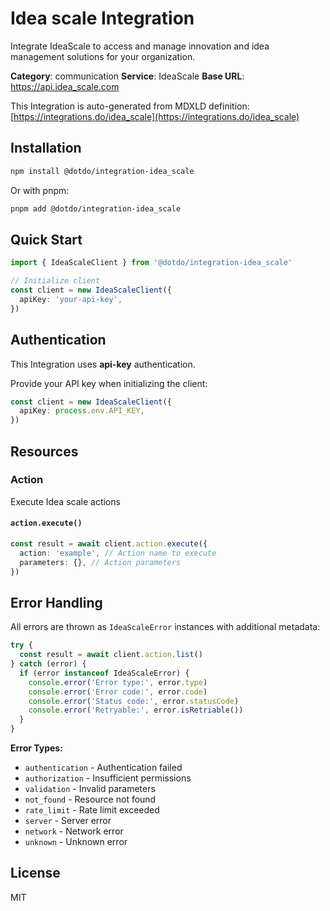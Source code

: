 # Idea scale Integration

Integrate IdeaScale to access and manage innovation and idea management solutions for your organization.

**Category**: communication
**Service**: IdeaScale
**Base URL**: https://api.idea_scale.com

This Integration is auto-generated from MDXLD definition: [https://integrations.do/idea_scale](https://integrations.do/idea_scale)

## Installation

```bash
npm install @dotdo/integration-idea_scale
```

Or with pnpm:

```bash
pnpm add @dotdo/integration-idea_scale
```

## Quick Start

```typescript
import { IdeaScaleClient } from '@dotdo/integration-idea_scale'

// Initialize client
const client = new IdeaScaleClient({
  apiKey: 'your-api-key',
})
```

## Authentication

This Integration uses **api-key** authentication.

Provide your API key when initializing the client:

```typescript
const client = new IdeaScaleClient({
  apiKey: process.env.API_KEY,
})
```

## Resources

### Action

Execute Idea scale actions

#### `action.execute()`

```typescript
const result = await client.action.execute({
  action: 'example', // Action name to execute
  parameters: {}, // Action parameters
})
```

## Error Handling

All errors are thrown as `IdeaScaleError` instances with additional metadata:

```typescript
try {
  const result = await client.action.list()
} catch (error) {
  if (error instanceof IdeaScaleError) {
    console.error('Error type:', error.type)
    console.error('Error code:', error.code)
    console.error('Status code:', error.statusCode)
    console.error('Retryable:', error.isRetriable())
  }
}
```

**Error Types:**

- `authentication` - Authentication failed
- `authorization` - Insufficient permissions
- `validation` - Invalid parameters
- `not_found` - Resource not found
- `rate_limit` - Rate limit exceeded
- `server` - Server error
- `network` - Network error
- `unknown` - Unknown error

## License

MIT
